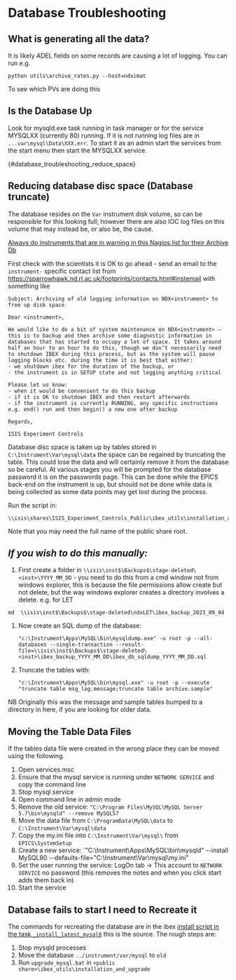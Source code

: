 # Database Troubleshooting

## What is generating all the data?

It is likely ADEL fields on some records are causing a lot of logging. You can run e.g.
```
python utils\archive_rates.py --host=ndximat
```
To see which PVs are doing this

## Is the Database Up

Look for mysqld.exe task running in task manager or for the service MYSQLXX (currently 80) running. If it is not running log files are in `...var\mysql\Data\XXX.err`. To start it as an admin start the services from the start menu then start the MYSQLXX service.

{#database_troubleshooting_reduce_space}
## Reducing database disc space (Database truncate)

The database resides on the `Var` instrument disk volume, so can be responsible for this looking full; however there are also IOC log files on this volume that may instead be, or also be, the cause.

[Always do instruments that are in warning in this Nagios list for their Archive Db](https://control-mon.isis.cclrc.ac.uk/nagios/cgi-bin/status.cgi?servicegroup=mysql_db&style=detail)

First check with the scientists it is OK to go ahead - send an email to the `instrument-` specific contact list from https://sparrowhawk.nd.rl.ac.uk/footprints/contacts.html#instemail with something like
```
Subject: Archiving of old logging information on NDX<instrument> to free up disk space

Dear <instrument>,

We would like to do a bit of system maintenance on NDX<instrument> – this is to backup and then archive some diagnostic information in databases that has started to occupy a lot of space. It takes around half an hour to an hour to do this, though we don’t necessarily need to shutdown IBEX during this process, but as the system will pause logging blocks etc. during the time it is best that either:
- we shutdown ibex for the duration of the backup, or
- the instrument is in SETUP state and not logging anything critical

Please let us know:
- when it would be convenient to do this backup
- if it is OK to shutdown IBEX and then restart afterwards
- if the instrument is currently RUNNING, any specific instructions e.g. end() run and then begin() a new one after backup 

Regards,

ISIS Experiment Controls
```
 
Database disc space is taken up by tables stored in `C:\Instrument\Var\mysql\data` the space can be regained by truncating the table. This could lose the data and will certainly remove it from the database so be careful. At various stages you will be prompted for the database password it is on the passwords page. This can be done while the EPICS back-end on the instrument is up, but should not be done while data is being collected as some data points may get lost during the process.

Run the script in:

```
\\isis\shares\ISIS_Experiment_Controls_Public\ibex_utils\installation_and_upgrade\truncate_database.bat
```

Note that you may need the full name of the public share root.

## _If you wish to do this manually:_

1. First create a folder in `\\isis\inst$\Backups$\stage-deleted\<inst>\YYYY_MM_DD` - you need to do this from a cmd window not from windows explorer, this is because the file permissions allow create but not delete, but the way windows explorer creates a directory involves a delete. e.g. for LET
```
md  \\isis\inst$\Backups$\stage-deleted\ndxLET\ibex_backup_2023_09_04
```
1. Now create an SQL dump of the database:
    ```
    "c:\Instrument\Apps\MySQL\bin\mysqldump.exe" -u root -p --all-databases --single-transaction --result-file=\\isis\inst$\Backups$\stage-deleted\<inst>\ibex_backup_YYYY_MM_DD\ibex_db_sqldump_YYYY_MM_DD.sql
    ```
1. Truncate the tables with:
    ```
    "c:\Instrument\Apps\MySQL\bin\mysql.exe" -u root -p --execute "truncate table msg_log.message;truncate table archive.sample"
    ```

NB Originally this was the message and sample tables bumped to a directory in here, if you are looking for older data.

## Moving the Table Data Files

If the tables data file were created in the wrong place they can be moved using the following.

1. Open services.msc
1. Ensure that the mysql service is running under `NETWORK SERVICE` and copy the command line
1. Stop mysql service
1. Open command line in admin mode
1. Remove the old service: `"C:\Program Files\MySQL\MySQL Server 5.7\bin\mysqld" --remove MySQL57`
1. Move the data file from `C:\ProgramData\MySQL\data` to `C:\Instrument\Var\mysql\data`
1. Copy the my.ini file into `C:\Instrument\Var\mysql\` from `EPICS\SystemSetup`
1. Create a new service: `"C:\Instrument\Apps\MySQL\bin\mysqld" --install MySQL80 --defaults-file=\"C:\Instrument\Var\mysql\my.ini\"
1. Set the user running the service: LogOn tab -> This account to `NETWORK SERVICE` no password (this removes the notes and when you click start adds them back in)
1. Start the service

## Database fails to start I need to Recreate it

The commands for recreating the database are in the ibex [install script in the task `_install_latest_mysql8`](https://github.com/ISISComputingGroup/ibex_utils/blob/master/installation_and_upgrade/ibex_install_utils/install_tasks.py) this is the source. The rough steps are:

1. Stop mysqld processes
1. Move the database `../instrument/var/mysql` to `old`
1. Run `upgrade_mysql.bat` in `<public share>\ibex_utils\installation_and_upgrade` 
